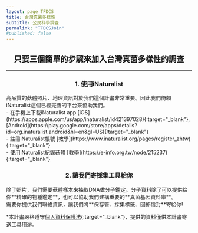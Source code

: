 ```yaml
---
layout: page_TFDCS
title: 台灣真菌多樣性
subtitle: 公民科學調查
permalink: "TFDCSJoin"
#published: false
---
```

<h2 style="text-align: center;"> 只要三個簡單的步驟來加入台灣真菌多樣性的調查</h2>
<hr>  
<p></p>
<h3 style="text-align: center;">1. 使用iNaturalist</h3>
高品質的菇體照片、地理資訊對於我們這個計畫非常重要。因此我們倚賴iNaturalist這個已經完善的平台來協助我們。<br>
- 在手機上下載iNaturalist app [iOS](https://apps.apple.com/us/app/inaturalist/id421397028){:target="_blank"}, [Android](https://play.google.com/store/apps/details?id=org.inaturalist.android&hl=en&gl=US){:target="_blank"}<br>
- 註冊iNaturalist帳號 [教學](https://www.inaturalist.org/pages/register_zhtw){:target="_blank"}<br>
- 使用iNaturalist紀錄菇體 [教學](https://e-info.org.tw/node/215237){:target="_blank"}<br>

<p></p>
<h3 style="text-align: center;">2. 讓我們寄採集工具給你</h3>
除了照片，我們需要菇體樣本來抽取DNA做分子鑑定。分子資料除了可以提供給你**精確的物種鑑定**，也可以協助我們建構重要的**真菌基因資料庫**。<br>
需要你提供我們聯絡資訊，讓我們將**保存管、採集標籤、回郵信封**寄給你!<br>


*本計畫嚴格遵守[個人資料保護法](https://law.moj.gov.tw/LawClass/LawAll.aspx?PCode=I0050021){:target="_blank"}，提供的資料僅供本計畫寄送工具用途。<br>
